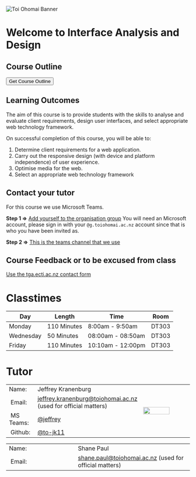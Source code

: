 <div class="mycontent" markdown="1">

![Toi Ohomai Banner](https://raw.githubusercontent.com/ToiOhomaiBCS/COMP5209/master/images/800x100_Banners_Teal_Logo.jpg)

# Welcome to Interface Analysis and Design

## Course Outline

<a href="https://drive.google.com/a/g.toiohomai.ac.nz/file/d/15IOW7jRFHIs11rE0RyqA9SlH_5ItaqPN/view?usp=sharing" target="_blank"><button class="btn btn-info">Get Course Outline</button></a>

## Learning Outcomes

The aim of this course is to provide students with the skills to analyse and evaluate client requirements, design user interfaces, and select appropriate web technology framework.

On successful completion of this course, you will be able to:

1. Determine client requirements for a web application.
2. Carry out the responsive design (with device and platform independence) of user experience.
3. Optimise media for the web.
4. Select an appropriate web technology framework

## Contact your tutor

For this course we use Microsoft Teams. 

**Step 1 =>** [Add yourself to the organisation group](https://teams.microsoft.com/l/team/19%3a57302c5707444bb8ab2da2015ebe2fc5%40thread.skype/conversations?groupId=c3898564-36ea-4de6-ad3e-1078803e7c08&tenantId=815440c3-a540-465b-8edb-bf726bde064b)
You will need an Microsoft account, please sign in with your `@g.toiohomai.ac.nz` account since that is who you have been invited as.

**Step 2 =>** [This is the teams channel that we use](https://teams.microsoft.com/_#/discover)

## Course Feedback or to be excused from class

[Use the tga.ecti.ac.nz contact form](https://tga.ecti.ac.nz/contact)

# Classtimes

| Day | Length | Time | Room |
| --- | --- | --- | --- |
| Monday | 110 Minutes | 8:00am - 9:50am | DT303 |
| Wednesday | 50 Minutes | 08:00am - 08:50am | DT303 |
| Friday | 110 Minutes | 10:10am - 12:00pm | DT303 |

# Tutor

<div id="tutor-content1">
<table style="border-collapse: collapse; ">
    <tr>
        <td style="width: 30%">Name:</td>
        <td style="width: 50%">Jeffrey Kranenburg</td>
        <td style="width: 20%" rowspan="5"><img style="width:60%; min-width: 120px; margin:0 auto;" src="https://cl.ly/2o3b0u020t33/download/me_2018.JPEG"> </td>
    </tr>
    <tr>
        <td><i class="fa fa-envelope">&nbsp;</i>Email:</td>
        <td><a href="mailto: jeffrey.kranenburg@toiohomai.ac.nz" target="_blank">jeffrey.kranenburg@toiohomai.ac.nz</a> (used for official matters)</td>
    </tr>
    <tr>
        <td><i class="fa fa-microsoft">&nbsp;</i>MS Teams:</td>
        <td><a href="https://teams.microsoft.com/_#/conversations/8:orgid:2df592c5-76c7-411a-85e7-a2ce12d355d3?ctx=chat" target="_blank">@jeffrey</a></td>
    </tr>
    <tr>
        <td><i class="fa fa-github">&nbsp;</i>Github:</td>
        <td><a href="https://github.com/to-jk11" target="_blank">@to-jk11</a></td>
    </tr>
</table>
</div>

<div id="tutor-content2">
<table style="border-collapse: collapse; ">
    <tr>
        <td style="width: 30%">Name:</td>
        <td style="width: 50%">Shane Paul</td>
    </tr>
    <tr>
        <td><i class="fa fa-envelope">&nbsp;</i>Email:</td>
        <td><a href="mailto: shane.paul@toiohomai.ac.nz" target="_blank">shane.paul@toiohomai.ac.nz</a> (used for official matters)</td>
    </tr>
</table>
</div>

<script>
    let header = document.querySelector('#yui_3_17_2_1_1532306250236_25');
    if(header.innerHTML.includes("TG")) {
        document.querySelector('#tutor-content2').style("display: none;")
    } else if(header.innerHTML.includes("RO")) {
        document.querySelector('#tutor-content1').style("display: none;")
    }

    console.log(`HEADER => ${header.innerHTML}`)
</script>

</div>